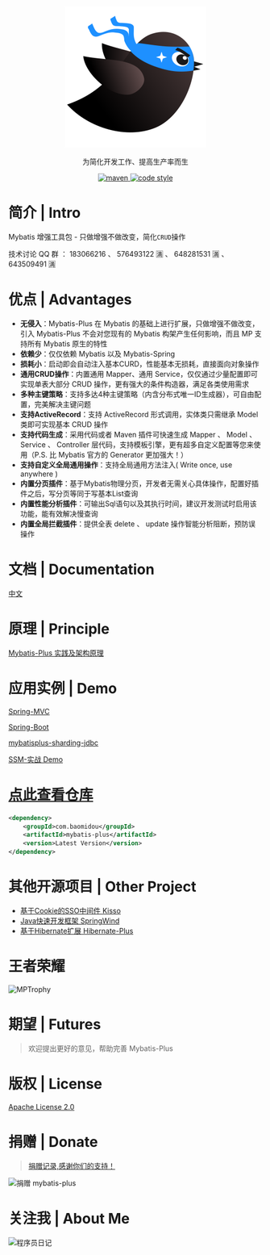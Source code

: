 <p align="center">
  <a href="https://github.com/baomidou/mybatis-plus">
   <img alt="Mybatis-Plus-Logo" src="https://raw.githubusercontent.com/baomidou/logo/master/mybatis-plus-logo-new-mini.png">
  </a>
</p>

<p align="center">
  为简化开发工作、提高生产率而生
</p>

<p align="center">
  <a href="https://search.maven.org/#search%7Cga%7C1%7Cg%3A%22com.baomidou%22%20AND%20a%3A%22mybatis-plus%22">
    <img alt="maven" src="https://img.shields.io/maven-central/v/com.baomidou/mybatis-plus.svg?style=flat-square">
  </a>

  <a href="https://www.apache.org/licenses/LICENSE-2.0">
    <img alt="code style" src="https://img.shields.io/badge/license-Apache%202-4EB1BA.svg?style=flat-square">
  </a>
</p>

# 简介 | Intro

Mybatis 增强工具包 - 只做增强不做改变，简化`CRUD`操作

技术讨论 QQ 群 ： 183066216 、  576493122 🈵  、  648281531 🈵 、  643509491 🈵

# 优点 | Advantages

- **无侵入**：Mybatis-Plus 在 Mybatis 的基础上进行扩展，只做增强不做改变，引入 Mybatis-Plus 不会对您现有的 Mybatis 构架产生任何影响，而且 MP 支持所有 Mybatis 原生的特性
- **依赖少**：仅仅依赖 Mybatis 以及 Mybatis-Spring
- **损耗小**：启动即会自动注入基本CURD，性能基本无损耗，直接面向对象操作
- **通用CRUD操作**：内置通用 Mapper、通用 Service，仅仅通过少量配置即可实现单表大部分 CRUD 操作，更有强大的条件构造器，满足各类使用需求
- **多种主键策略**：支持多达4种主键策略（内含分布式唯一ID生成器），可自由配置，完美解决主键问题
- **支持ActiveRecord**：支持 ActiveRecord 形式调用，实体类只需继承 Model 类即可实现基本 CRUD 操作
- **支持代码生成**：采用代码或者 Maven 插件可快速生成 Mapper 、 Model 、 Service 、 Controller 层代码，支持模板引擎，更有超多自定义配置等您来使用（P.S. 比 Mybatis 官方的 Generator 更加强大！）
- **支持自定义全局通用操作**：支持全局通用方法注入( Write once, use anywhere )
- **内置分页插件**：基于Mybatis物理分页，开发者无需关心具体操作，配置好插件之后，写分页等同于写基本List查询
- **内置性能分析插件**：可输出Sql语句以及其执行时间，建议开发测试时启用该功能，能有效解决慢查询
- **内置全局拦截插件**：提供全表 delete 、 update 操作智能分析阻断，预防误操作

# 文档 | Documentation

[中文](https://mybatis.plus)

# 原理 | Principle

[Mybatis-Plus 实践及架构原理](https://gitee.com/baomidou/mybatis-plus/attach_files)

# 应用实例 | Demo

[Spring-MVC](https://gitee.com/baomidou/mybatisplus-spring-mvc)

[Spring-Boot](https://gitee.com/baomidou/mybatisplus-spring-boot)

[mybatisplus-sharding-jdbc](https://gitee.com/baomidou/mybatisplus-sharding-jdbc)

[SSM-实战 Demo](https://gitee.com/juapk/SpringWind)

# [点此查看仓库](https://search.maven.org/search?q=g:com.baomidou%20a:mybatis-*)

```xml
<dependency>
    <groupId>com.baomidou</groupId>
    <artifactId>mybatis-plus</artifactId>
    <version>Latest Version</version>
</dependency>
```

# 其他开源项目 | Other Project

- [基于Cookie的SSO中间件 Kisso](https://gitee.com/baomidou/kisso)
- [Java快速开发框架 SpringWind](https://gitee.com/juapk/SpringWind)
- [基于Hibernate扩展 Hibernate-Plus](https://gitee.com/baomidou/hibernate-plus)

# 王者荣耀
![MPTrophy](https://images.gitee.com/uploads/images/2020/0611/222825_a19dfd37_399953.jpeg)

# 期望 | Futures

> 欢迎提出更好的意见，帮助完善 Mybatis-Plus

# 版权 | License

[Apache License 2.0](https://www.apache.org/licenses/LICENSE-2.0)

# 捐赠 | Donate

> [捐赠记录,感谢你们的支持！](https://gitee.com/baomidou/kisso/wikis/%E6%8D%90%E8%B5%A0%E8%AE%B0%E5%BD%95)

![捐赠 mybatis-plus](https://gitee.com/uploads/images/2015/1222/211207_0acab44e_12260.png "支持一下mybatis-plus")

# 关注我 | About Me

![程序员日记](https://images.gitee.com/uploads/images/2019/0619/181933_46d5b802_12260.png "程序员日记")

